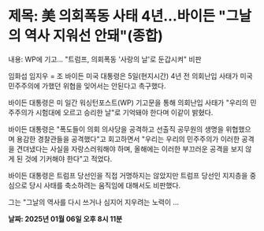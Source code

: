 # **제목: 美 의회폭동 사태 4년…바이든 "그날의 역사 지워선 안돼"(종합)**

  내용: WP에 기고… "트럼프, 의회폭동 '사랑의 날'로 둔갑시켜" 비판   

임화섭 임지우 = 조 바이든 미국 대통령은 5일(현지시간) 4년 전 의회난입 사태가 미국 민주주의에 가했던 위협을 잊어서는 안된다고 촉구했다.   

바이든 대통령은 미 일간 워싱턴포스트(WP) 기고문을 통해 의회난입 사태가 "우리의 민주주의가 시험대에 오르고 승리한 날"로 기억돼야 한다며 이같이 밝혔다.   

바이든 대통령은 "폭도들이 의회 의사당을 공격하고 선출직 공무원의 생명을 위협했으며 용감한 경찰관들을 공격했다"고 회고하면서 "우리는 우리의 민주주의가 이러한 공격을 견뎌냈다는 사실을 자랑스러워해야 하며, 올해에는 이러한 부끄러운 공격을 보지 않게 된 것에 기커해야 한다"고 적었다.   

바이든 대통령은 트럼프 당선인을 직접 거명하지는 않았지만 트럼프 당선인 지지층을 중심으로 당시 사태를 축소하려는 움직임에 대해서도 비판했다.   

그는 "그날의 역사를 다시 쓰거나 심지어 지우려는 노력이 ...

  **날짜: 2025년 01월 06일 오후 8시 11분**